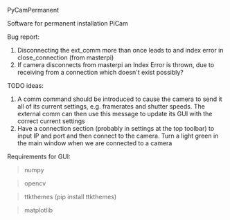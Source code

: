 PyCamPermanent

Software for permanent installation PiCam

Bug report:
1. Disconnecting the ext_comm more than once leads to and index error in close_connection (from masterpi)
2. If camera disconnects from masterpi an Index Error is thrown, due to receiving from a connection which doesn't exist possibly?

TODO ideas:
1. A comm command should be introduced to cause the camera to send it all of its current settings, e.g. framerates and shutter speeds.
The external comm can then use this message to update its GUI with the correct current settings
2. Have a connection section (probably in settings at the top toolbar) to input IP and port and then connect to the camera. 
Turn a light green in the main window when we are connected to a camera


Requirements for GUI:
> numpy

> opencv

> ttkthemes (pip install ttkthemes)

> matplotlib 